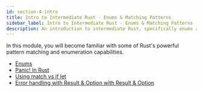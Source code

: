 ```yaml
---
id: section-4-intro
title: Intro to Intermediate Rust - Enums & Matching Patterns
sidebar_label: Intro to Intermediate Rust - Enums & Matching Patterns
description: An introduction to intermediate Rust, specifically enums and how to utilize matching patterns.
---
```


In this module, you will become familiar with some of Rust's powerful pattern matching and enumeration capabilities.  

- [Enums](./enums.md)
- [Panic! In Rust](./panic.md)
- [Using match vs if let](./match.md)
- [Error handling with Result & Option with Result & Option](./error-handling.md)

